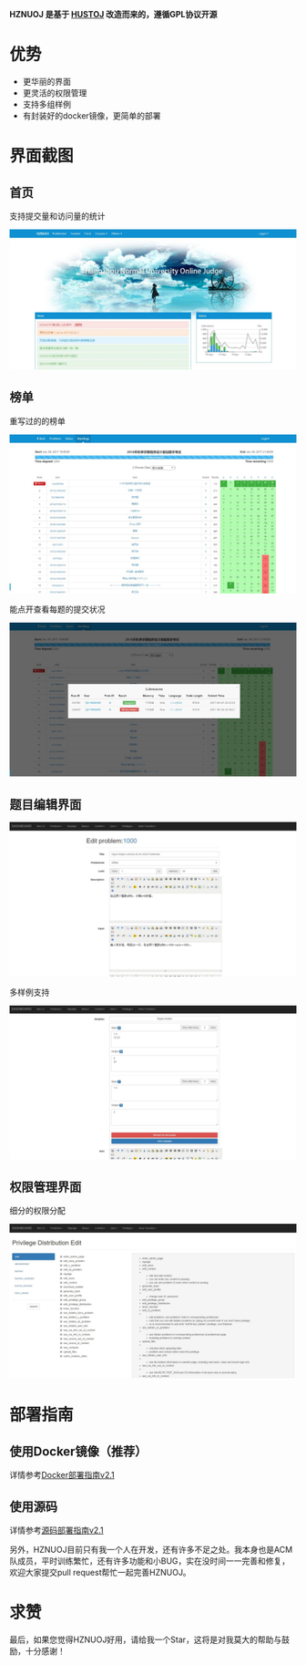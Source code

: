 **HZNUOJ 是基于 [HUSTOJ](https://github.com/zhblue/hustoj) 改造而来的，遵循GPL协议开源**

# 优势

* 更华丽的界面
* 更灵活的权限管理
* 支持多组样例
* 有封装好的docker镜像，更简单的部署


# 界面截图

## 首页

支持提交量和访问量的统计

![index](images/index.jpg)

## 榜单

重写过的的榜单

![board](images/board.jpg)

能点开查看每题的提交状况

![board2](images/board2.jpg)

## 题目编辑界面

![problem-edit](images/problem-edit.jpg)

多样例支持

![problem-edit](images/problem-edit2.jpg)

## 权限管理界面

细分的权限分配

![privilege](images/privilege.jpg)

# 部署指南

## 使用Docker镜像（推荐）

详情参考[Docker部署指南v2.1](wiki/docker-deployment-v2.1.md)

## 使用源码

详情参考[源码部署指南v2.1](wiki/source-deployment-v2.1.md)

另外，HZNUOJ目前只有我一个人在开发，还有许多不足之处。我本身也是ACM队成员，平时训练繁忙，还有许多功能和小BUG，实在没时间一一完善和修复，欢迎大家提交pull request帮忙一起完善HZNUOJ。

# 求赞

最后，如果您觉得HZNUOJ好用，请给我一个Star，这将是对我莫大的帮助与鼓励，十分感谢！
